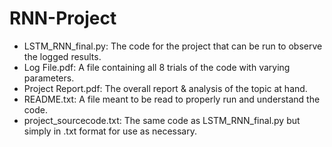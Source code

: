 # RNN-Project
- LSTM_RNN_final.py: The code for the project that can be run to observe the logged results.
- Log File.pdf: A file containing all 8 trials of the code with varying parameters.
- Project Report.pdf: The overall report & analysis of the topic at hand.
- README.txt: A file meant to be read to properly run and understand the code.
- project_sourcecode.txt: The same code as LSTM_RNN_final.py but simply in .txt format for use as necessary.
